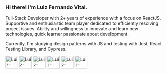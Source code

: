 ### Hi there! I'm Luiz Fernando Vital.

Full-Stack Developer with 2+ years of experience with a focus on ReactJS.
Supportive and enthusiastic team player dedicated to efficiently resolving project issues. 
Ability and willingness to innovate and learn new technologies, quick learner passionate about development.

Currently, I'm studying design patterns with JS and testing with Jest, React Testing Library, and Cypress.

<!-- <div>
  <img height="180em" src="https://github-readme-stats.vercel.app/api?username=luizfvital&theme=dracula&include_all_commits=true&count_private=true" />
  <img height="180em" src="https://github-readme-stats.vercel.app/api/top-langs/?username=luizfvital&theme=dracula" />
</div> -->

<div style="display: inline_block">
  <img align="center" alt="Luiz-Typescript" heigth="30" width="40" src="https://cdn.jsdelivr.net/gh/devicons/devicon/icons/typescript/typescript-original.svg" />
  <img align="center" alt="Luiz-Typescript" heigth="30" width="40" src="https://cdn.jsdelivr.net/gh/devicons/devicon/icons/javascript/javascript-original.svg" /> 
  <img align="center" alt="Luiz-Typescript" heigth="30" width="40" src="https://cdn.jsdelivr.net/gh/devicons/devicon/icons/react/react-original.svg" /> 
  <img align="center" alt="Luiz-Typescript" heigth="30" width="40" src="https://cdn.jsdelivr.net/gh/devicons/devicon/icons/redux/redux-original.svg" /> 
  <img align="center" alt="Luiz-Typescript" heigth="30" width="40" src="https://cdn.jsdelivr.net/gh/devicons/devicon/icons/html5/html5-original.svg" />  
  <img align="center" alt="Luiz-Typescript" heigth="30" width="40" src="https://cdn.jsdelivr.net/gh/devicons/devicon/icons/css3/css3-original.svg" />  
</div>




